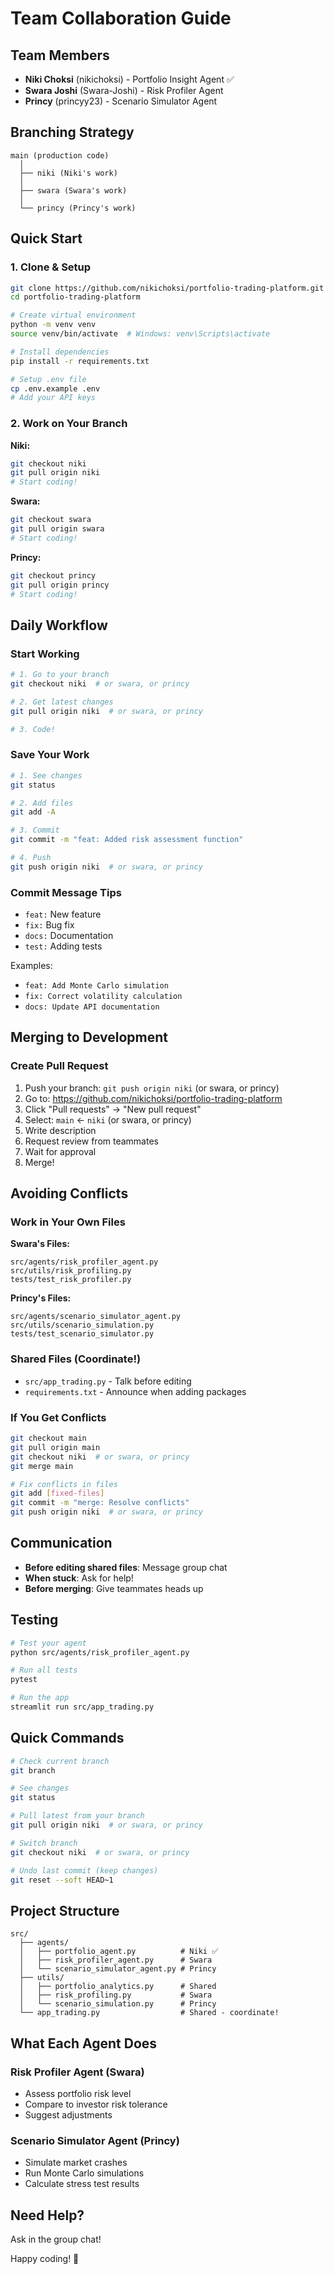 # Team Collaboration Guide

## Team Members

- **Niki Choksi** (nikichoksi) - Portfolio Insight Agent ✅
- **Swara Joshi** (Swara-Joshi) - Risk Profiler Agent
- **Princy** (princyy23) - Scenario Simulator Agent

## Branching Strategy

```
main (production code)
  │
  ├── niki (Niki's work)
  │
  ├── swara (Swara's work)
  │
  └── princy (Princy's work)
```

## Quick Start

### 1. Clone & Setup

```bash
git clone https://github.com/nikichoksi/portfolio-trading-platform.git
cd portfolio-trading-platform

# Create virtual environment
python -m venv venv
source venv/bin/activate  # Windows: venv\Scripts\activate

# Install dependencies
pip install -r requirements.txt

# Setup .env file
cp .env.example .env
# Add your API keys
```

### 2. Work on Your Branch

**Niki:**
```bash
git checkout niki
git pull origin niki
# Start coding!
```

**Swara:**
```bash
git checkout swara
git pull origin swara
# Start coding!
```

**Princy:**
```bash
git checkout princy
git pull origin princy
# Start coding!
```

## Daily Workflow

### Start Working

```bash
# 1. Go to your branch
git checkout niki  # or swara, or princy

# 2. Get latest changes
git pull origin niki  # or swara, or princy

# 3. Code!
```

### Save Your Work

```bash
# 1. See changes
git status

# 2. Add files
git add -A

# 3. Commit
git commit -m "feat: Added risk assessment function"

# 4. Push
git push origin niki  # or swara, or princy
```

### Commit Message Tips

- `feat:` New feature
- `fix:` Bug fix
- `docs:` Documentation
- `test:` Adding tests

Examples:
- `feat: Add Monte Carlo simulation`
- `fix: Correct volatility calculation`
- `docs: Update API documentation`

## Merging to Development

### Create Pull Request

1. Push your branch: `git push origin niki` (or swara, or princy)
2. Go to: https://github.com/nikichoksi/portfolio-trading-platform
3. Click "Pull requests" → "New pull request"
4. Select: `main` ← `niki` (or swara, or princy)
5. Write description
6. Request review from teammates
7. Wait for approval
8. Merge!

## Avoiding Conflicts

### Work in Your Own Files

**Swara's Files:**
```
src/agents/risk_profiler_agent.py
src/utils/risk_profiling.py
tests/test_risk_profiler.py
```

**Princy's Files:**
```
src/agents/scenario_simulator_agent.py
src/utils/scenario_simulation.py
tests/test_scenario_simulator.py
```

### Shared Files (Coordinate!)

- `src/app_trading.py` - Talk before editing
- `requirements.txt` - Announce when adding packages

### If You Get Conflicts

```bash
git checkout main
git pull origin main
git checkout niki  # or swara, or princy
git merge main

# Fix conflicts in files
git add [fixed-files]
git commit -m "merge: Resolve conflicts"
git push origin niki  # or swara, or princy
```

## Communication

- **Before editing shared files**: Message group chat
- **When stuck**: Ask for help!
- **Before merging**: Give teammates heads up

## Testing

```bash
# Test your agent
python src/agents/risk_profiler_agent.py

# Run all tests
pytest

# Run the app
streamlit run src/app_trading.py
```

## Quick Commands

```bash
# Check current branch
git branch

# See changes
git status

# Pull latest from your branch
git pull origin niki  # or swara, or princy

# Switch branch
git checkout niki  # or swara, or princy

# Undo last commit (keep changes)
git reset --soft HEAD~1
```

## Project Structure

```
src/
  ├── agents/
  │   ├── portfolio_agent.py          # Niki ✅
  │   ├── risk_profiler_agent.py      # Swara
  │   └── scenario_simulator_agent.py # Princy
  ├── utils/
  │   ├── portfolio_analytics.py      # Shared
  │   ├── risk_profiling.py           # Swara
  │   └── scenario_simulation.py      # Princy
  └── app_trading.py                  # Shared - coordinate!
```

## What Each Agent Does

### Risk Profiler Agent (Swara)
- Assess portfolio risk level
- Compare to investor risk tolerance
- Suggest adjustments

### Scenario Simulator Agent (Princy)
- Simulate market crashes
- Run Monte Carlo simulations
- Calculate stress test results

## Need Help?

Ask in the group chat!

Happy coding! 🚀

